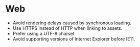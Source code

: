# Web

- Avoid rendering delays caused by synchronous loading.
- Use HTTPS instead of HTTP when linking to assets.
- Prefer using a UTF-8 charset
- Avoid supporting versions of Internet Explorer before IE11.
